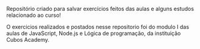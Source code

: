Repositório criado para salvar exercícios feitos das aulas e alguns estudos relacionado ao curso!

O exercicios realizados e postados nesse repositorio foi do modulo I das aulas de JavaScript, Node.js e Lógica de programação, da instituição Cubos Academy.
